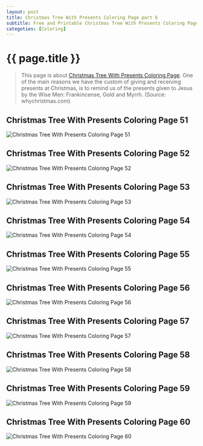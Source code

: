 ```yaml
---
layout: post
title: Christmas Tree With Presents Coloring Page part 6
subtitle: Free and Printable Christmas Tree With Presents Coloring Page part 6
categoties: [Coloring]
---
```

{{ page.title }}
================
> This page is about [Christmas Tree With Presents Coloring Page](https://hoanghabelle.github.io/). One of the main reasons we have the custom of giving and receiving presents at Christmas, is to remind us of the presents given to Jesus by the Wise Men: Frankincense, Gold and Myrrh. (Source: whychristmas.com)

## Christmas Tree With Presents Coloring Page 51
![Christmas Tree With Presents Coloring Page 51](https://hoanghabelle.github.io/images/Christmas-Tree-With-Presents-Coloring-Page%20(51).jpg "Christmas Tree With Presents Coloring Page 51")

## Christmas Tree With Presents Coloring Page 52
![Christmas Tree With Presents Coloring Page 52](https://hoanghabelle.github.io/images/Christmas-Tree-With-Presents-Coloring-Page%20(52).jpg "Christmas Tree With Presents Coloring Page 52")

## Christmas Tree With Presents Coloring Page 53
![Christmas Tree With Presents Coloring Page 53](https://hoanghabelle.github.io/images/Christmas-Tree-With-Presents-Coloring-Page%20(53).jpg "Christmas Tree With Presents Coloring Page 53")

## Christmas Tree With Presents Coloring Page 54
![Christmas Tree With Presents Coloring Page 54](https://hoanghabelle.github.io/images/Christmas-Tree-With-Presents-Coloring-Page%20(54).jpg "Christmas Tree With Presents Coloring Page 54")

<script async src="//pagead2.googlesyndication.com/pagead/js/adsbygoogle.js"></script><ins class="adsbygoogle" style="display:block" data-ad-format="fluid" data-ad-layout-key="-8i+1w-dq+e9+ft" data-ad-client="ca-pub-6753140515841889" data-ad-slot="6190446671"></ins> <script> (adsbygoogle = window.adsbygoogle || []).push({}); </script>

## Christmas Tree With Presents Coloring Page 55
![Christmas Tree With Presents Coloring Page 55](https://hoanghabelle.github.io/images/Christmas-Tree-With-Presents-Coloring-Page%20(55).jpg "Christmas Tree With Presents Coloring Page 55")

## Christmas Tree With Presents Coloring Page 56
![Christmas Tree With Presents Coloring Page 56](https://hoanghabelle.github.io/images/Christmas-Tree-With-Presents-Coloring-Page%20(56).jpg "Christmas Tree With Presents Coloring Page 56")

## Christmas Tree With Presents Coloring Page 57
![Christmas Tree With Presents Coloring Page 57](https://hoanghabelle.github.io/images/Christmas-Tree-With-Presents-Coloring-Page%20(57).jpg "Christmas Tree With Presents Coloring Page 57")

## Christmas Tree With Presents Coloring Page 58
![Christmas Tree With Presents Coloring Page 58](https://hoanghabelle.github.io/images/Christmas-Tree-With-Presents-Coloring-Page%20(58).jpg "Christmas Tree With Presents Coloring Page 58")

<script async src="//pagead2.googlesyndication.com/pagead/js/adsbygoogle.js"></script><ins class="adsbygoogle" style="display:block" data-ad-format="fluid" data-ad-layout-key="-8i+1w-dq+e9+ft" data-ad-client="ca-pub-6753140515841889" data-ad-slot="6190446671"></ins> <script> (adsbygoogle = window.adsbygoogle || []).push({}); </script>

## Christmas Tree With Presents Coloring Page 59
![Christmas Tree With Presents Coloring Page 59](https://hoanghabelle.github.io/images/Christmas-Tree-With-Presents-Coloring-Page%20(59).jpg "Christmas Tree With Presents Coloring Page 59")

## Christmas Tree With Presents Coloring Page 60
![Christmas Tree With Presents Coloring Page 60](https://hoanghabelle.github.io/images/Christmas-Tree-With-Presents-Coloring-Page%20(60).jpg "Christmas Tree With Presents Coloring Page 60")

